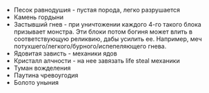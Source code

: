 - Песок равнодушия - пустая порода, легко разрушается
- Камень гордыни
- Застывший гнев - при уничтожении каждого 4-го такого блока призывает монстра. Эти блоки потом богиня может влить в соответствующую реликвию, дабы усилить ее. Например, меч потухшего/легкого/бурного/испепеляющего гнева.
- Ядовитая зависть - механики ядов
- Кристалл алчности - на нее завязать life steal механики
- Туман вожделения
- Паутина чревоугодия
- Болото уныния